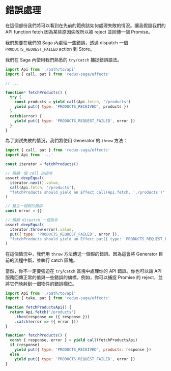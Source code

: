 # 錯誤處理

在這個部份我們將可以看到在先前的範例該如何處理失敗的情況。讓我假設我們的 API function fetch 因為某些原因失敗所以被 reject 並回傳一個 Promise。

我們想要在我們的 Saga 內處理一些錯誤，透過 dispatch 一個 `PRODUCTS_REQUEST_FAILED` action 到 Store。

我們在 Saga 內使用我們熟悉的 `try/catch` 捕捉錯誤語法。

```javascript
import Api from './path/to/api'
import { call, put } from 'redux-saga/effects'

// ...

function* fetchProducts() {
  try {
    const products = yield call(Api.fetch, '/products')
    yield put({ type: 'PRODUCTS_RECEIVED', products })
  }
  catch(error) {
    yield put({ type: 'PRODUCTS_REQUEST_FAILED', error })
  }
}
```

為了測試失敗的情況，我們將使用 Generator 的 `throw` 方法：

```javascript
import { call, put } from 'redux-saga/effects'
import Api from '...'

const iterator = fetchProducts()

// 預期一個 call 的指令
assert.deepEqual(
  iterator.next().value,
  call(Api.fetch, '/products'),
  "fetchProducts should yield an Effect call(Api.fetch, './products')"
)

// 建立一個假的錯誤
const error = {}

// 預期 dispatch 一個指令
assert.deepEqual(
  iterator.throw(error).value,
  put({ type: 'PRODUCTS_REQUEST_FAILED', error }),
  "fetchProducts should yield an Effect put({ type: 'PRODUCTS_REQUEST_FAILED', error })"
)
```

在這個情況中，我們用 `throw` 方法傳送一個假的錯誤。因為這會將 Generator 目前的流程中斷，並執行 catch 區塊。

當然，你不一定要強迫在 `try`/`catch` 區塊中處理你的 API 錯誤。你也可以讓 API 服務回傳正常的值與一些錯誤的旗標。例如，你可以捕捉 Promise 的 reject，並將它們映射到一個物件的錯誤欄位。

```javascript
import Api from './path/to/api'
import { take, put } from 'redux-saga/effects'

function fetchProductsApi() {
  return Api.fetch('/products')
    .then(response => ({ response }))
    .catch(error => ({ error }))
}

function* fetchProducts() {
  const { response, error } = yield call(fetchProductsApi)
  if (response)
    yield put({ type: 'PRODUCTS_RECEIVED', products: response })
  else
    yield put({ type: 'PRODUCTS_REQUEST_FAILED', error })
}
```
